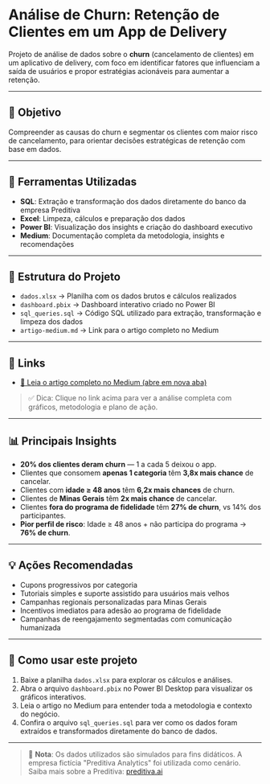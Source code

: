 # Análise de Churn: Retenção de Clientes em um App de Delivery

Projeto de análise de dados sobre o **churn** (cancelamento de clientes) em um aplicativo de delivery, com foco em identificar fatores que influenciam a saída de usuários e propor estratégias acionáveis para aumentar a retenção.

---

## 🎯 Objetivo

Compreender as causas do churn e segmentar os clientes com maior risco de cancelamento, para orientar decisões estratégicas de retenção com base em dados.

---

## 🔧 Ferramentas Utilizadas

- **SQL**: Extração e transformação dos dados diretamente do banco da empresa Preditiva
- **Excel**: Limpeza, cálculos e preparação dos dados
- **Power BI**: Visualização dos insights e criação do dashboard executivo
- **Medium**: Documentação completa da metodologia, insights e recomendações

---

## 📁 Estrutura do Projeto

- `dados.xlsx` → Planilha com os dados brutos e cálculos realizados
- `dashboard.pbix` → Dashboard interativo criado no Power BI
- `sql_queries.sql` → Código SQL utilizado para extração, transformação e limpeza dos dados
- `artigo-medium.md` → Link para o artigo completo no Medium

---

## 🔗 Links

- <a href="https://medium.com/@andredepaulabonizol/an%C3%A1lise-de-churn-um-estudo-sobre-reten%C3%A7%C3%A3o-de-clientes-em-um-app-de-delivery-ee45dd0d64f9" target="_blank" rel="noopener noreferrer">📖 Leia o artigo completo no Medium (abre em nova aba)</a>

> ✅ Dica: Clique no link acima para ver a análise completa com gráficos, metodologia e plano de ação.

---

## 📊 Principais Insights

- **20% dos clientes deram churn** — 1 a cada 5 deixou o app.
- Clientes que consomem **apenas 1 categoria** têm **3,8x mais chance** de cancelar.
- Clientes com **idade ≥ 48 anos** têm **6,2x mais chances** de churn.
- Clientes de **Minas Gerais** têm **2x mais chance** de cancelar.
- Clientes **fora do programa de fidelidade** têm **27% de churn**, vs 14% dos participantes.
- **Pior perfil de risco**: Idade ≥ 48 anos + não participa do programa → **76% de churn**.

---

## 💡 Ações Recomendadas

- Cupons progressivos por categoria
- Tutoriais simples e suporte assistido para usuários mais velhos
- Campanhas regionais personalizadas para Minas Gerais
- Incentivos imediatos para adesão ao programa de fidelidade
- Campanhas de reengajamento segmentadas com comunicação humanizada

---

## 📌 Como usar este projeto

1. Baixe a planilha `dados.xlsx` para explorar os cálculos e análises.
2. Abra o arquivo `dashboard.pbix` no Power BI Desktop para visualizar os gráficos interativos.
3. Leia o artigo no Medium para entender toda a metodologia e contexto do negócio.
4. Confira o arquivo `sql_queries.sql` para ver como os dados foram extraídos e transformados diretamente do banco de dados.

---

> 📝 **Nota**: Os dados utilizados são simulados para fins didáticos. A empresa fictícia "Preditiva Analytics" foi utilizada como cenário.  
> Saiba mais sobre a Preditiva: [preditiva.ai](https://www.preditiva.ai/)
